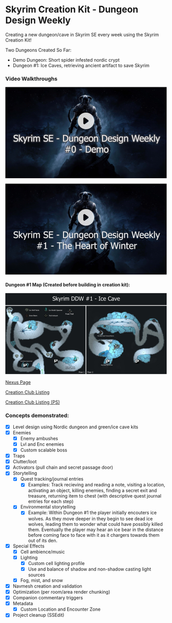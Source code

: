 # Skyrim Creation Kit - Dungeon Design Weekly

Creating a new dungeon/cave in Skyrim SE every week using the Skyrim Creation Kit!

Two Dungeons Created So Far:
- Demo Dungeon: Short spider infested nordic crypt
- Dungeon #1: Ice Caves, retrieving ancient artifact to save Skyrim

### Video Walkthroughs
[![Walkthrough Video of DDW Demo Dungeon](https://github.com/joedmartin/Skyrim-DDW/blob/master/Screenshots/DDWDemoVideoThumbnail.jpg?raw=true)](https://youtu.be/i0f6_9EhuYU)

[![Walkthrough Video of DDW Dungeon #1 - The Heart of Winter](https://github.com/joedmartin/Skyrim-DDW/blob/master/Screenshots/DDWVideo1Thumbnail.jpg?raw=true)](https://youtu.be/i0f6_9EhuYU)
#### Dungeon #1 Map (Created before building in creation kit):
![Dungeon #1 Map](https://github.com/joedmartin/Skyrim-DDW/blob/master/Screenshots/DDW1DungeonMap.jpg?raw=true)

[Nexus Page](https://www.nexusmods.com/skyrimspecialedition/mods/119713/)

[Creation Club Listing](https://creations.bethesda.net/en/skyrim/details/76240/Dungeon_Design_Weekly___Demo)

[Creation Club Listing (PS)](https://creations.bethesda.net/en/skyrim/details/76237/Dungeon_Design_Weekly___Demo_PS)

### Concepts demonstrated:
- [X] Level design using Nordic dungeon and green/ice cave kits
- [X] Enemies
  - [X] Enemy ambushes
  - [X] Lvl and Enc enemies
  - [X] Custom scalable boss
- [X] Traps
- [X] Clutter/loot
- [X] Activators (pull chain and secret passage door)
- [X] Storytelling
  - [X] Quest tracking/journal entries
    - [X] Examples: Track recieving and reading a note, visiting a location, activating an object, killing enemies, finding a secret exit and treasure, returning item to chest (with descriptive quest journal entries for each step)
  - [X] Environmental storytelling
    - [X] Example: Within Dungeon #1 the player initially encouters ice wolves. As they move deeper in they begin to see dead ice wolves, leading them to wonder what could have possibly killed them. Eventually the player may hear an ice bear in the distance before coming face to face with it as it chargers towards them out of its den.
- [X] Special Effects
  - [X] Cell ambience/music
  - [X] Lighting
    - [X] Custom cell lighting profile
    - [X] Use and balance of shadow and non-shadow casting light sources
  - [X] Fog, mist, and snow
- [X] Navmesh creation and validation
- [X] Optimization (per room/area render chunking)
- [X] Companion commentary triggers
- [X] Metadata
  - [X] Custom Location and Encounter Zone
- [X] Project cleanup (SSEdit)
